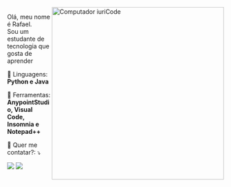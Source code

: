 <img src="https://raw.githubusercontent.com/MicaelliMedeiros/micaellimedeiros/master/image/computer-illustration.png" min-width="400px" max-width="400px" width="400px" align="right" alt="Computador iuriCode">

<p align="left"> 
  Olá, meu nome é Rafael. <br>
  Sou um estudante de tecnologia que gosta de aprender
</p>

<p align="left">
  🦄 Linguagens: <strong>Python e Java </strong>
</p>

<p align="left">
  💼 Ferramentas: <strong>AnypointStudio, Visual Code, Insomnia e Notepad++ </strong>
</p>

<p align="left">
  💌 Quer me contatar?: ⤵️
</p>

<p align="left">
  <a href="https://www.linkedin.com/in/rafaeldemourabrito/" alt="Linkedin">
  <img src="https://img.shields.io/badge/-Linkedin-0e76a8?style=flat-square&logo=Linkedin&logoColor=white&link=LINK-DO-SEU-LINKEDIN" /></a>

  <a href="https://api.whatsapp.com/send?phone=5531989595585" alt="WhatsApp">
  <img src="https://img.shields.io/badge/-WhatsApp-25d366?style=flat-square&labelColor=25d366&logo=whatsapp&logoColor=white&link=API-DO-SEU-WHATSAPP"/></a>
</p>  
